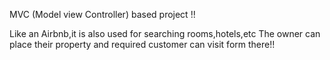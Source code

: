 MVC (Model view Controller) based project !!

Like an Airbnb,it is also used for searching rooms,hotels,etc
The owner can place their property and required customer can visit form there!!
